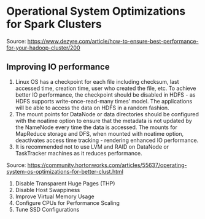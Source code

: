 # Operational System Optimizations for Spark Clusters

Source: https://www.dezyre.com/article/how-to-ensure-best-performance-for-your-hadoop-cluster/200

## Improving IO performance

1. Linux OS has a checkpoint for each file including checksum,
last accessed time, creation time, user who created the file, etc.
To achieve better IO performance, 
the checkpoint should be disabled in HDFS - as HDFS supports write-once-read-many times’ model.
The applications will be able to access the data on HDFS in a random fashion.
2. The mount points for DataNode or data directories
should be configured with the noatime option to ensure that the metadata
is not updated by the NameNode every time the data is accessed.
The mounts for MapReduce storage and DFS,
when mounted with noatime option,
deactivates access time tracking - rendering enhanced IO performance.
3. It is recommended not to use LVM and RAID on DataNode
or TaskTracker machines as it reduces performance.

Source: https://community.hortonworks.com/articles/55637/operating-system-os-optimizations-for-better-clust.html

1. Disable Transparent Huge Pages (THP)
2. Disable Host Swappiness
3. Improve Virtual Memory Usage
4. Configure CPUs for Performance Scaling
5. Tune SSD Configurations
